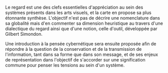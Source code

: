Le regard est une des clefs essentielles d'appréciation au sein des systèmes présents dans les arts visuels, et la carte en propose sa plus étonnante synthèse. L'objectif n'est pas de décrire une nomenclature dans sa globalité mais d'en commenter sa dimension heuristique au travers d'une dialectique du regard ainsi que d'une notion, celle d'outil, développée par Gilbert Simondon.

Une introduction à la pensée cybernétique sera ensuite proposée afin de répondre à la question de la conservation et de la transmission de l'information, tant dans sa forme que dans son message, et de ses enjeux de représentation dans l'objectif de s'accorder sur une signification commune pour penser les tensions au sein d'un système.
